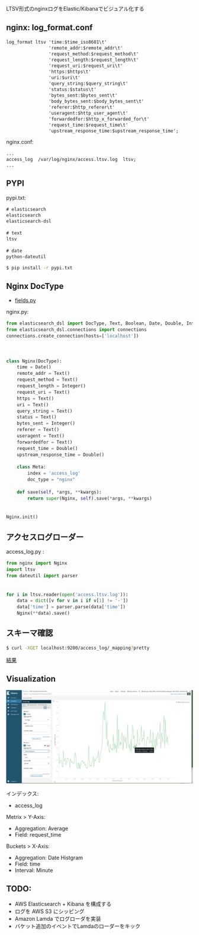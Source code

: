 LTSV形式のnginxログをElastic/Kibanaでビジュアル化する

## nginx: log_format.conf

~~~
log_format ltsv 'time:$time_iso8601\t'
                'remote_addr:$remote_addr\t'
                'request_method:$request_method\t'
                'request_length:$request_length\t'
                'request_uri:$request_uri\t'
                'https:$https\t'
                'uri:$uri\t'
                'query_string:$query_string\t'
                'status:$status\t'
                'bytes_sent:$bytes_sent\t'
                'body_bytes_sent:$body_bytes_sent\t'
                'referer:$http_referer\t'
                'useragent:$http_user_agent\t'
                'forwardedfor:$http_x_forwarded_for\t'
                'request_time:$request_time\t'
                'upstream_response_time:$upstream_response_time';
~~~

nginx.conf:

~~~
...
access_log  /var/log/nginx/access.ltsv.log  ltsv;
...
~~~

## PYPI

pypi.txt:

~~~
# elasticsearch
elasticsearch
elasticsearch-dsl

# text
ltsv

# date
python-dateutil
~~~

~~~bash
$ pip install -r pypi.txt
~~~

## Nginx DocType

- [fields.py](https://github.com/elastic/elasticsearch-dsl-py/blob/master/elasticsearch_dsl/field.py)

nginx.py:

~~~py
from elasticsearch_dsl import DocType, Text, Boolean, Date, Double, Integer                                                             
from elasticsearch_dsl.connections import connections               
connections.create_connection(hosts=['localhost'])                  



class Nginx(DocType):             
    time = Date()                 
    remote_addr = Text()          
    request_method = Text()       
    request_length = Integer()    
    request_uri = Text()          
    https = Text()                
    uri = Text()                  
    query_string = Text()         
    status = Text()               
    bytes_sent = Integer()        
    referer = Text()              
    useragent = Text()            
    forwardedfor = Text()         
    request_time = Double()       
    upstream_response_time = Double()                               

    class Meta:                   
        index = 'access_log'      
        doc_type = "nginx"        

    def save(self, *args, **kwargs):
        return super(Nginx, self).save(*args, **kwargs)


Nginx.init()
~~~

## アクセスログローダー

access_log.py :

~~~py
from nginx import Nginx
import ltsv
from dateutil import parser


for i in ltsv.reader(open('access.ltsv.log')):
    data = dict([v for v in i if v[1] != '-'])
    data['time'] = parser.parse(data['time'])
    Nginx(**data).save()
~~~


## スキーマ確認

~~~bash
$ curl -XGET localhost:9200/access_log/_mapping?pretty
~~~

[結果](mapping.nginx.json)


## Visualization


![](elastic.kibana.nginx.reqest_time.png)

インデックス:

- access_log

Metrix > Y-Axis:

- Aggregation: Average
- Field: request_time

Buckets > X-Axis:

- Aggregation: Date Histgram
- Field: time
- Interval: Minute


## TODO:

- AWS Elasticsearch + Kibana を構成する
- ログを AWS S3 にシッピング
- Amazon Lamda でログローダを実装
- バケット追加のイベントでLamdaのローダーをキック
